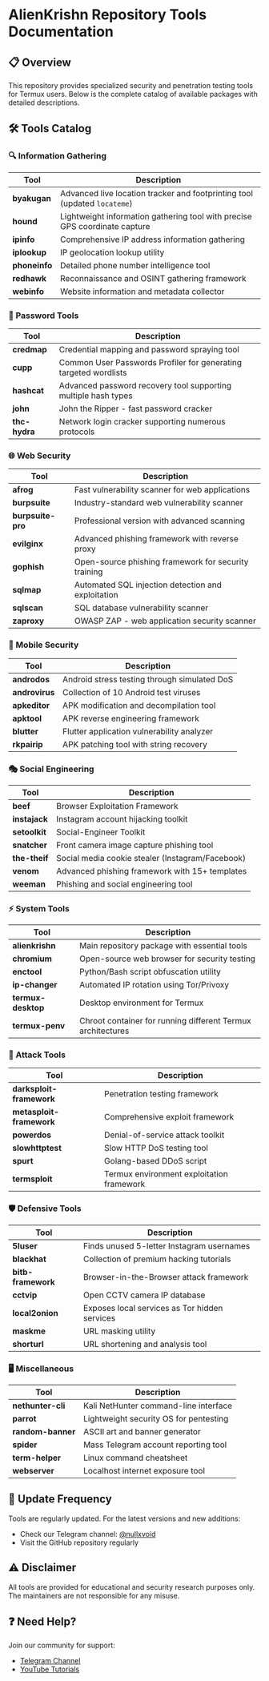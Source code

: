 # AlienKrishn Repository Tools Documentation

## 📋 Overview
This repository provides specialized security and penetration testing tools for Termux users. Below is the complete catalog of available packages with detailed descriptions.

## 🛠️ Tools Catalog

### 🔍 Information Gathering
| Tool          | Description |
|--------------|------------|
| **byakugan** | Advanced live location tracker and footprinting tool (updated `locateme`) |
| **hound**    | Lightweight information gathering tool with precise GPS coordinate capture |
| **ipinfo**   | Comprehensive IP address information gathering |
| **iplookup** | IP geolocation lookup utility |
| **phoneinfo**| Detailed phone number intelligence tool |
| **redhawk**  | Reconnaissance and OSINT gathering framework |
| **webinfo**  | Website information and metadata collector |

### 🔐 Password Tools
| Tool          | Description |
|--------------|------------|
| **credmap**  | Credential mapping and password spraying tool |
| **cupp**     | Common User Passwords Profiler for generating targeted wordlists |
| **hashcat**  | Advanced password recovery tool supporting multiple hash types |
| **john**     | John the Ripper - fast password cracker |
| **thc-hydra**| Network login cracker supporting numerous protocols |

### 🌐 Web Security
| Tool               | Description |
|-------------------|------------|
| **afrog**         | Fast vulnerability scanner for web applications |
| **burpsuite**     | Industry-standard web vulnerability scanner |
| **burpsuite-pro** | Professional version with advanced scanning |
| **evilginx**      | Advanced phishing framework with reverse proxy |
| **gophish**       | Open-source phishing framework for security training |
| **sqlmap**        | Automated SQL injection detection and exploitation |
| **sqlscan**       | SQL database vulnerability scanner |
| **zaproxy**       | OWASP ZAP - web application security scanner |

### 📱 Mobile Security
| Tool               | Description |
|-------------------|------------|
| **androdos**      | Android stress testing through simulated DoS |
| **androvirus**    | Collection of 10 Android test viruses |
| **apkeditor**     | APK modification and decompilation tool |
| **apktool**       | APK reverse engineering framework |
| **blutter**       | Flutter application vulnerability analyzer |
| **rkpairip**      | APK patching tool with string recovery |

### 🎭 Social Engineering
| Tool               | Description |
|-------------------|------------|
| **beef**          | Browser Exploitation Framework |
| **instajack**     | Instagram account hijacking toolkit |
| **setoolkit**     | Social-Engineer Toolkit |
| **snatcher**      | Front camera image capture phishing tool |
| **the-theif**     | Social media cookie stealer (Instagram/Facebook) |
| **venom**         | Advanced phishing framework with 15+ templates |
| **weeman**        | Phishing and social engineering tool |

### ⚡ System Tools
| Tool               | Description |
|-------------------|------------|
| **alienkrishn**   | Main repository package with essential tools |
| **chromium**      | Open-source web browser for security testing |
| **enctool**       | Python/Bash script obfuscation utility |
| **ip-changer**    | Automated IP rotation using Tor/Privoxy |
| **termux-desktop**| Desktop environment for Termux |
| **termux-penv**   | Chroot container for running different Termux architectures |

### 🚨 Attack Tools
| Tool               | Description |
|-------------------|------------|
| **darksploit-framework** | Penetration testing framework |
| **metasploit-framework** | Comprehensive exploit framework |
| **powerdos**      | Denial-of-service attack toolkit |
| **slowhttptest**  | Slow HTTP DoS testing tool |
| **spurt**         | Golang-based DDoS script |
| **termsploit**    | Termux environment exploitation framework |

### 🛡️ Defensive Tools
| Tool               | Description |
|-------------------|------------|
| **5luser**        | Finds unused 5-letter Instagram usernames |
| **blackhat**      | Collection of premium hacking tutorials |
| **bitb-framework**| Browser-in-the-Browser attack framework |
| **cctvip**        | Open CCTV camera IP database |
| **local2onion**   | Exposes local services as Tor hidden services |
| **maskme**        | URL masking utility |
| **shorturl**      | URL shortening and analysis tool |

### 🖥️ Miscellaneous
| Tool               | Description |
|-------------------|------------|
| **nethunter-cli** | Kali NetHunter command-line interface |
| **parrot**        | Lightweight security OS for pentesting |
| **random-banner** | ASCII art and banner generator |
| **spider**        | Mass Telegram account reporting tool |
| **term-helper**   | Linux command cheatsheet |
| **webserver**     | Localhost internet exposure tool |

## 🔄 Update Frequency
Tools are regularly updated. For the latest versions and new additions:
- Check our Telegram channel: [@nullxvoid](https://t.me/nullxvoid)
- Visit the GitHub repository regularly

## ⚠️ Disclaimer
All tools are provided for educational and security research purposes only. The maintainers are not responsible for any misuse.

## ❓ Need Help?
Join our community for support:
- [Telegram Channel](https://t.me/nullxvoid)
- [YouTube Tutorials](https://youtube.com/@alienkrishnorg)
